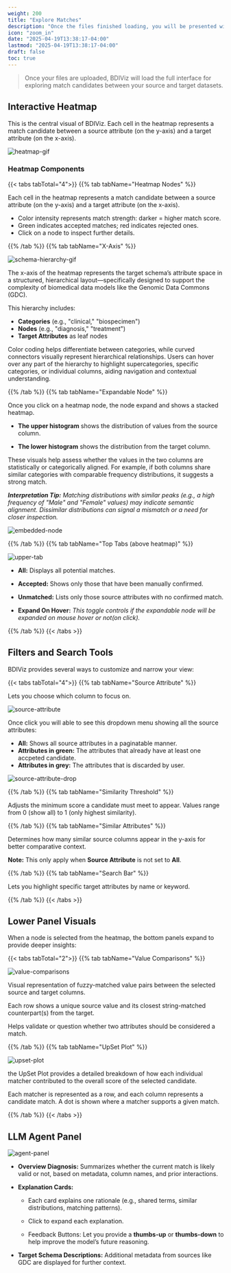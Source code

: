 ```yaml
---
weight: 200
title: "Explore Matches"
description: "Once the files finished loading, you will be presented with the main BDIViz interface."
icon: "zoom_in"
date: "2025-04-19T13:38:17-04:00"
lastmod: "2025-04-19T13:38:17-04:00"
draft: false
toc: true
---
```


> Once your files are uploaded, BDIViz will load the full interface for exploring match candidates between your source and target datasets.

## Interactive Heatmap

This is the central visual of BDIViz. Each cell in the heatmap represents a match candidate between a source attribute (on the y-axis) and a target attribute (on the x-axis).

![heatmap-gif](./images/interactive-heatmap.gif)


### Heatmap Components

{{< tabs tabTotal="4">}}
{{% tab tabName="Heatmap Nodes" %}}

Each cell in the heatmap represents a match candidate between a source attribute (on the y-axis) and a target attribute (on the x-axis).

- Color intensity represents match strength: darker = higher match score.
- Green indicates accepted matches; red indicates rejected ones.
- Click on a node to inspect further details.

{{% /tab %}}
{{% tab tabName="X-Axis" %}}

![schema-hierarchy-gif](./images/schema-hierarchy.gif)

The x-axis of the heatmap represents the target schema’s attribute space in a structured, hierarchical layout—specifically designed to support the complexity of biomedical data models like the Genomic Data Commons (GDC).

This hierarchy includes:

- **Categories** (e.g., "clinical," "biospecimen")
- **Nodes** (e.g., "diagnosis," "treatment")
- **Target Attributes** as leaf nodes

Color coding helps differentiate between categories, while curved connectors visually represent hierarchical relationships. Users can hover over any part of the hierarchy to highlight supercategories, specific categories, or individual columns, aiding navigation and contextual understanding.


{{% /tab %}}
{{% tab tabName="Expandable Node" %}}

Once you click on a heatmap node, the node expand and shows a stacked heatmap.

- **The upper histogram** shows the distribution of values from the source column.

- **The lower histogram** shows the distribution from the target column.

These visuals help assess whether the values in the two columns are statistically or categorically aligned. For example, if both columns share similar categories with comparable frequency distributions, it suggests a strong match.

_**Interpretation Tip:** Matching distributions with similar peaks (e.g., a high frequency of "Male" and "Female" values) may indicate semantic alignment. Dissimilar distributions can signal a mismatch or a need for closer inspection._

![embedded-node](./images/embedded-node.png)

{{% /tab %}}
{{% tab tabName="Top Tabs (above heatmap)" %}}

![upper-tab](./images/upper-tab.png)

- **All:** Displays all potential matches.

- **Accepted:** Shows only those that have been manually confirmed.

- **Unmatched:** Lists only those source attributes with no confirmed match.

- **Expand On Hover:** _This toggle controls if the expandable node will be expanded on mouse hover or not(on click)._

{{% /tab %}}
{{< /tabs >}}

## Filters and Search Tools

BDIViz provides several ways to customize and narrow your view:

{{< tabs tabTotal="4">}}
{{% tab tabName="Source Attribute" %}}

Lets you choose which column to focus on.

![source-attribute](./images/source-attribute.png)

Once click you will able to see this dropdown menu showing all the source attributes:
- **All:** Shows all source attributes in a paginatable manner.
- **Attributes in green:** The attributes that already have at least one accpeted candidate.
- **Attributes in grey:** The attributes that is discarded by user.

![source-attribute-drop](./images/source-attribute-drop.png)

{{% /tab %}}
{{% tab tabName="Similarity Threshold" %}}

Adjusts the minimum score a candidate must meet to appear. Values range from 0 (show all) to 1 (only highest similarity).

{{% /tab %}}
{{% tab tabName="Similar Attributes" %}}

Determines how many similar source columns appear in the y-axis for better comparative context.

**Note:** This only apply when **Source Attribute** is not set to **All**.


{{% /tab %}}
{{% tab tabName="Search Bar" %}}

Lets you highlight specific target attributes by name or keyword.


{{% /tab %}}
{{< /tabs >}}


## Lower Panel Visuals

When a node is selected from the heatmap, the bottom panels expand to provide deeper insights:

{{< tabs tabTotal="2">}}
{{% tab tabName="Value Comparisons" %}}

![value-comparisons](./images/value-comparisons.png)

Visual representation of fuzzy-matched value pairs between the selected source and target columns.

Each row shows a unique source value and its closest string-matched counterpart(s) from the target.

Helps validate or question whether two attributes should be considered a match.

{{% /tab %}}
{{% tab tabName="UpSet Plot" %}}

![upset-plot](./images/upset-plot.png)

the UpSet Plot provides a detailed breakdown of how each individual matcher contributed to the overall score of the selected candidate.

Each matcher is represented as a row, and each column represents a candidate match. A dot is shown where a matcher supports a given match.

{{% /tab %}}
{{< /tabs >}}

## LLM Agent Panel

![agent-panel](./images/agent-panel.png)

- **Overview Diagnosis:** Summarizes whether the current match is likely valid or not, based on metadata, column names, and prior interactions.

- **Explanation Cards:**

  - Each card explains one rationale (e.g., shared terms, similar distributions, matching patterns).

  - Click to expand each explanation.

  - Feedback Buttons: Let you provide a **thumbs-up** or **thumbs-down** to help improve the model’s future reasoning.

- **Target Schema Descriptions:** Additional metadata from sources like GDC are displayed for further context.